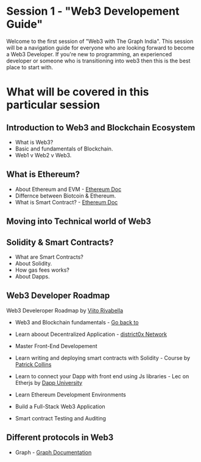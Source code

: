 # Session 1 - "Web3 Developement Guide"

Welcome to the first session of "Web3 with The Graph India". This session will be a navigation guide for everyone who are looking forward to become a Web3 Developer. If you're new to programming, an experienced developer or someone who is transitioning into web3 then this is the best place to start with.  

# What will be covered in this particular session


## Introduction to Web3 and Blockchain Ecosystem


- What is Web3?
- Basic and fundamentals of Blockchain.
- Web1 v Web2 v Web3.


## What is Ethereum?

- About Ethereum and EVM - [Ethereum Doc](https://ethereum.org/en/developers/docs/intro-to-ethereum/#what-is-ethereum)
- Differnce between Biotcoin & Ethereum.
- What is Smart Contract? - [Ethereum Doc](https://ethereum.org/en/developers/docs/intro-to-ethereum/#what-are-smart-contracts)



## Moving into Technical world of Web3 


## Solidity & Smart Contracts?

- What are Smart Contracts?
- About Solidity.
- How gas fees works?
- About Dapps.



## Web3 Developer Roadmap


Web3 Develeroper Roadmap by [Viito Rivabella](https://vitto.cc/web3-and-solidity-smart-contracts-development-roadmap/) 

 - Web3 and Blockchain fundamentals - [Go back to](https://github.com/TheGraphIndia/Web3-with-The-Graph-India/tree/main/Session_1#introduction-to-web3-and-blockchain-ecosystem)

 - Learn aboout Decentralized Application - [district0x Network](https://www.youtube.com/watch?v=F50OrwV6Uk8)

 - Master Front-End Developement

 - Learn writing and deploying smart contracts with Solidity - Course by [Patrick Collins](https://www.youtube.com/watch?v=umepbfKp5rI&t=25191s&pp=ygUfc21hcnQgY29udHJhY3QgcGF0cmljayBjb2xsZWlucw%3D%3D)

 - Learn to connect your Dapp with front end using Js libraries - Lec on Etherjs by [Dapp University](https://www.youtube.com/watch?v=yk7nVp5HTCk&t=3130s&pp=ygUWZXRoZXJqcyBieSB1bml2ZXJzaXR5IA%3D%3D) 

 - Learn Ethereum Development Environments
 
 - Build a Full-Stack Web3 Application

 - Smart contract Testing and Auditing


## Different protocols in Web3 

- Graph - [Graph Documentation](https://thegraph.com/docs/en/about/)



